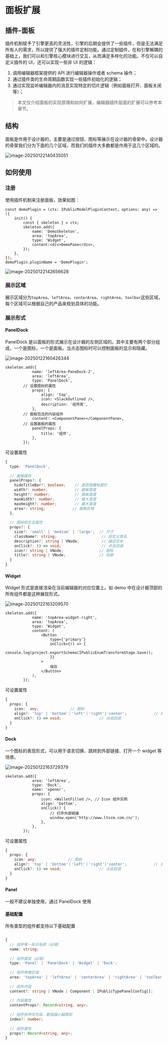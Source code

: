 # 面板扩展

## 插件-面板

插件机制赋予了引擎更高的灵活性，引擎的后期会提供了一些插件，但是无法满足所有人的需求，所以提供了强大的插件定制功能。通过定制插件，在和引擎解耦的基础上，我们可以和引擎核心模块进行交互，从而满足多样化的功能。不仅可以自定义插件的 UI，还可以实现一些非 UI 的逻辑：

1. 调用编辑器框架提供的 API 进行编辑器操作或者 schema 操作；
2. 通过插件类的生命周期函数实现一些插件初始化的逻辑；
3. 通过实现监听编辑器内的消息实现特定的切片逻辑（例如面板打开、面板关闭等）；

> 本文仅介绍面板的实现原理和如何扩展，编辑器插件层面的扩展可以参考本章节。

## 结构

面板是作用于设计器的，主要是通过按钮、图标等展示在设计器的骨架中。设计器的骨架我们分为下面的几个区域，而我们的插件大多数都是作用于这几个区域的。 

![image-20250122140435051](assets/image-20250122140435051.png)

## 如何使用

### 注册

使用插件机制来注册面板，效果如图：

```tsx
const demoPlugin = (ctx: IPublicModelPluginContext, options: any) => ({
	init() {
		const { skeleton } = ctx;
		skeleton.add({
			name: 'DemoSkeleton',
			area: 'topArea',
			type: 'Widget',
			content:<div>DemoPane</div>,
		});
	},
});
demoPlugin.pluginName = 'DemoPlugin';
```

![image-20250122142656628](assets/image-20250122142656628.png)

### 展示区域

展示区域分为`topArea`、`leftArea`、`centerArea`、`rightArea`、`toolbar`这些区域，每个区域可以根据自己的产品来规划具体的功能。

### 展示形式

#### PanelDock

PanelDock 是以面板的形式展示在设计器的左侧区域的。其中主要有两个部分组成，一个是图标，一个是面板。当点击图标时可以控制面板的显示和隐藏。

![image-20250122160426344](assets/image-20250122160426344.png)

```tsx
skeleton.add({
			name: 'leftArea-PaneDock-2',
			area: 'leftArea',
			type: 'PanelDock',
  		// 设置图标的属性
			props: {
				align: 'top',
				icon: <SlackOutlined />,
				description: '组件库',
			},
  		// 面板包含的内容组件
			content: <ComponentPane></ComponentPane>,
  		// 设置面板的属性
			panelProps: {
				title: '组件',
			},
		});
```

可设置属性

```typescript
{
  type: 'PanelDock',
  
  // 面板属性
  panelProps?: {
    hideTitleBar?: boolean;    // 是否隐藏标题栏
    width?: number;            // 面板宽度
    height?: number;           // 面板高度
    maxWidth?: number;         // 最大宽度
    maxHeight?: number;        // 最大高度
    area?: string;            // 面板区域
  },
  
  // 图标和交互属性
  props?: {
    size?: 'small' | 'medium' | 'large';  // 尺寸
    className?: string;                    // 自定义类名
    description?: string | VNode;          // 描述文本
    onClick?: () => void;                  // 点击回调
    icon?: string | VNode;                // 图标
    title?: string | VNode;               // 标题
  }
}
```



#### Widget

Widget 形式是直接渲染在当前编辑器的对应位置上。如 demo 中在设计器顶部的所有组件都是这种展现形式。

![image-20250122163209570](assets/image-20250122163209570.png)

```tsx
skeleton.add({
			name: 'topArea-widget-right',
			area: 'topArea',
			type: 'Widget',
			content: (
				<Button
					type={'primary'}
					onClick={() => {
						console.log(project.exportSchema(IPublicEnumTransformStage.Save));
					}}
				>
					保存
				</Button>
			),
		});
```

可设置属性

```typescript
{
  props: {
    icon:  any;              // 图标
    align?: 'top' | 'bottom'｜'left'｜'right'|'center';            // 对齐方式
    onClick?: () => void;                 // 点击回调
  }
}
```

#### 

#### Dock

一个图标的表现形式，可以用于语言切换、跳转到外部链接、打开一个 widget 等场景。

![image-20250122163729379](assets/image-20250122163729379.png)

```tsx
skeleton.add({
			area: 'leftArea',
			type: 'Dock',
			name: 'opener',
			props: {
				icon: <WalletFilled />, // Icon 组件实例
				align: 'bottom',
				onClick() {
					// 打开外部链接
					window.open('http://www.ltscm.com.cn/');
				},
			},
		});
```

可设置属性

```typescript
{
  props: {
    icon: any;              // 图标
    align?: 'top' | 'bottom'｜'left'｜'right'|'center';            // 对齐方式
    onClick?: () => void;                 // 点击回调
  }
}
```

#### Panel

一般不建议单独使用，通过 PanelDock 使用

#### 基础配置

所有类型的组件都支持以下基础配置

```typescript

{
  // 组件唯一标识名称（必填）
  name: string;
  
  // 组件类型（必填）
  type: 'Panel' | 'PanelDock' | 'Widget' | 'Dock';
  
  // 组件停靠区域
  area: 'topArea' | 'leftArea' | 'centerArea' | 'rightArea' | 'toolbar';
  
  // 组件内容
  content?: string | VNode | Component | IPublicTypePanelConfig[];
  
  // 内容属性
  contentProps?: Record<string, any>;
  
  // 组件排序优先级，数值越小越靠前
  index?: number;
  
  // 组件属性
  props?: Record<string, any>;
}
```

